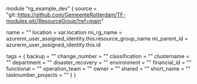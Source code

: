 module "rg_example_dev" {
  source = "git::https://github.com/GemeenteRotterdam/TF-modules.git//ResourceGroup?ref=main"

  name         = ""
  location     = var.location
  mi_rg_name   = azurerm_user_assigned_identity.this.resource_group_name
  mi_parent_id = azurerm_user_assigned_identity.this.id

  tags = {
    backup                = ""
    change_number         = ""
    classification        = ""
    clustername           = ""
    department            = ""
    disaster_recovery     = ""
    environment           = ""
    financial_id          = ""
    functional            = ""
    operation_team        = ""
    owner                 = ""
    shared                = ""
    short_name            = ""
    tasknumber_projects   = ""
  }
}
